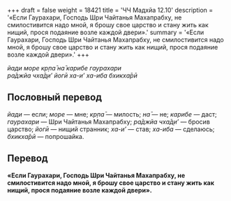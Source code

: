 +++
draft = false
weight = 18421
title = 'ЧЧ Мадхйа 12.10'
description = '«Если Гаурахари, Господь Шри Чайтанья Махапрабху, не смилостивится надо мной, я брошу свое царство и стану жить как нищий, прося подаяние возле каждой двери».'
summary = '«Если Гаурахари, Господь Шри Чайтанья Махапрабху, не смилостивится надо мной, я брошу свое царство и стану жить как нищий, прося подаяние возле каждой двери».'
+++

_йади море кр̣па̄ на̄ карибе гаурахари  
ра̄джйа чха̄д̣и’ йогӣ ха-и’ ха-иба бхикха̄рӣ_

## Пословный перевод

_йади_ — если; _море_ — мне; _кр̣па̄_ — милость; _на̄_ — не; _карибе_ — даст; _гаурахари_ — Шри Чайтанья Махапрабху; _ра̄джйа_ _чха̄д̣и’_ — бросив царство; _йогӣ_ — нищий странник; _ха_\-_и’_ — став; _ха_\-_иба_ — сделаюсь; _бхикха̄рӣ_ — попрошайка.

## Перевод

**«Если Гаурахари, Господь Шри Чайтанья Махапрабху, не смилостивится надо мной, я брошу свое царство и стану жить как нищий, прося подаяние возле каждой двери».**
